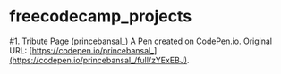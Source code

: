 # freecodecamp_projects

#1. Tribute Page (princebansal_)
   A Pen created on CodePen.io. Original URL: [https://codepen.io/princebansal_](https://codepen.io/princebansal_/full/zYExEBJ).

